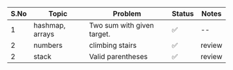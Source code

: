 | **S.No** | **Topic**            | **Problem**                                              | **Status**   | **Notes** |
|----------|----------------------|----------------------------------------------------------|--------------|-----------|
| 1        |hashmap, arrays                | Two sum with given target.                              | ✅   | --        |
| 2        |numbers                | climbing stairs                              | ✅   | review        |
| 2        |stack                | Valid parentheses                              | ✅   | review        |